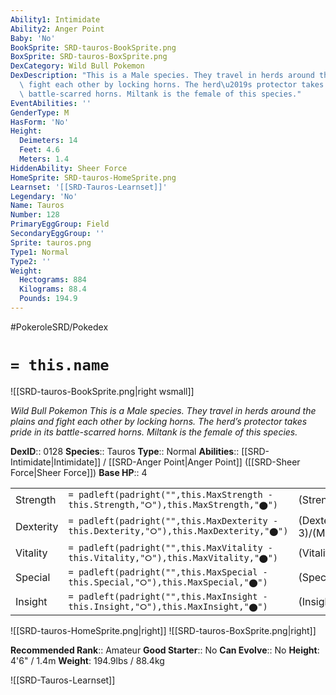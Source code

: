 ```yaml
---
Ability1: Intimidate
Ability2: Anger Point
Baby: 'No'
BookSprite: SRD-tauros-BookSprite.png
BoxSprite: SRD-tauros-BoxSprite.png
DexCategory: Wild Bull Pokemon
DexDescription: "This is a Male species. They travel in herds around the plains and\
  \ fight each other by locking horns. The herd\u2019s protector takes pride in its\
  \ battle-scarred horns. Miltank is the female of this species."
EventAbilities: ''
GenderType: M
HasForm: 'No'
Height:
  Deimeters: 14
  Feet: 4.6
  Meters: 1.4
HiddenAbility: Sheer Force
HomeSprite: SRD-tauros-HomeSprite.png
Learnset: '[[SRD-Tauros-Learnset]]'
Legendary: 'No'
Name: Tauros
Number: 128
PrimaryEggGroup: Field
SecondaryEggGroup: ''
Sprite: tauros.png
Type1: Normal
Type2: ''
Weight:
  Hectograms: 884
  Kilograms: 88.4
  Pounds: 194.9
---
```


#PokeroleSRD/Pokedex

# `= this.name`

![[SRD-tauros-BookSprite.png|right wsmall]]

*Wild Bull Pokemon*
*This is a Male species. They travel in herds around the plains and fight each other by locking horns. The herd’s protector takes pride in its battle-scarred horns. Miltank is the female of this species.*

**DexID**:: 0128
**Species**:: Tauros
**Type**:: Normal
**Abilities**:: [[SRD-Intimidate|Intimidate]] / [[SRD-Anger Point|Anger Point]] ([[SRD-Sheer Force|Sheer Force]])
**Base HP**:: 4

|           |                                                                                        |                                          |
| --------- | -------------------------------------------------------------------------------------- | ---------------------------------------- |
| Strength  | `= padleft(padright("",this.MaxStrength - this.Strength,"⭘"),this.MaxStrength,"⬤")`    | (Strength::3)/(MaxStrength::6)   |
| Dexterity | `= padleft(padright("",this.MaxDexterity - this.Dexterity,"⭘"),this.MaxDexterity,"⬤")` | (Dexterity:: 3)/(MaxDexterity::6) |
| Vitality  | `= padleft(padright("",this.MaxVitality - this.Vitality,"⭘"),this.MaxVitality,"⬤")`    | (Vitality::3)/(MaxVitality::6)   |
| Special   | `= padleft(padright("",this.MaxSpecial - this.Special,"⭘"),this.MaxSpecial,"⬤")`       | (Special::1)/(MaxSpecial::3)     |
| Insight   | `= padleft(padright("",this.MaxInsight - this.Insight,"⭘"),this.MaxInsight,"⬤")`       | (Insight::2)/(MaxInsight::5)     |

![[SRD-tauros-HomeSprite.png|right]]
![[SRD-tauros-BoxSprite.png|right]]

**Recommended Rank**:: Amateur
**Good Starter**:: No
**Can Evolve**:: No
**Height**: 4'6" / 1.4m
**Weight**: 194.9lbs / 88.4kg

![[SRD-Tauros-Learnset]]